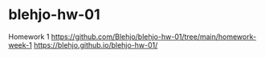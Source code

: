 # blehjo-hw-01
Homework 1
https://github.com/Blehjo/blehjo-hw-01/tree/main/homework-week-1
https://blehjo.github.io/blehjo-hw-01/